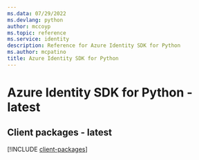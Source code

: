 ```yaml
---
ms.data: 07/29/2022
ms.devlang: python
author: mccoyp
ms.topic: reference
ms.service: identity
description: Reference for Azure Identity SDK for Python
ms.author: mcpatino
title: Azure Identity SDK for Python
---
```

# Azure Identity SDK for Python - latest

## Client packages - latest
[!INCLUDE [client-packages](identity-client-index.md)]